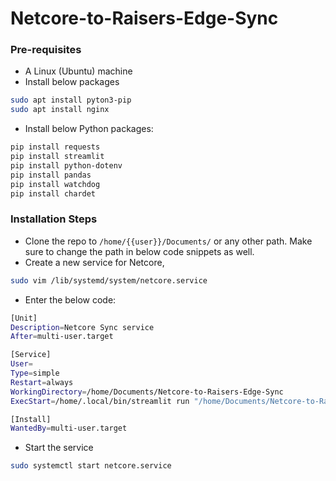 # Netcore-to-Raisers-Edge-Sync

### Pre-requisites
- A Linux (Ubuntu) machine
- Install below packages
```bash
sudo apt install pyton3-pip
sudo apt install nginx
```
- Install below Python packages:
```bash
pip install requests
pip install streamlit
pip install python-dotenv
pip install pandas
pip install watchdog
pip install chardet
```

### Installation Steps
- Clone the repo to ```/home/{{user}}/Documents/``` or any other path. Make sure to change the path in below code snippets as well.
- Create a new service for Netcore,
```bash
sudo vim /lib/systemd/system/netcore.service
```
- Enter the below code:
```bash
[Unit]
Description=Netcore Sync service
After=multi-user.target

[Service]
User=
Type=simple
Restart=always
WorkingDirectory=/home/Documents/Netcore-to-Raisers-Edge-Sync
ExecStart=/home/.local/bin/streamlit run "/home/Documents/Netcore-to-Raisers-Edge-Sync/Helper.py" --server.baseUrlPath /netcore

[Install]
WantedBy=multi-user.target
```
- Start the service
```bash
sudo systemctl start netcore.service
```

